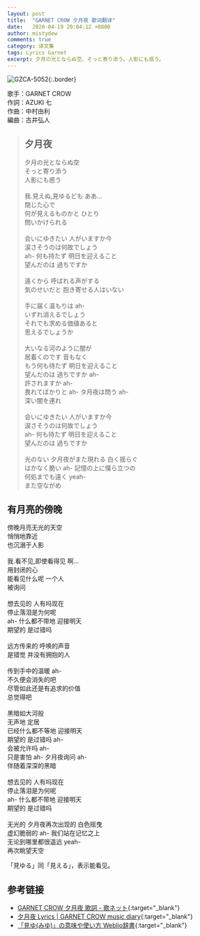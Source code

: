 ```yaml
---
layout: post
title:  "GARNET CROW 夕月夜 歌词翻译"
date:   2020-04-19 20:04:12 +0800
author: mistydew
comments: true
category: 译文集
tags: Lyrics Garnet
excerpt: 夕月の光とならぬ空、そっと寄り添う。人影にも惑う。
---
```

![GZCA-5052](https://crowsub.github.io/images/discography/album/GZCA-5052.jpg){:.border}

歌手：GARNET CROW<br>
作詞：AZUKI 七<br>
作曲：中村由利<br>
編曲：古井弘人

<blockquote class="lyric-original">
  <h2>夕月夜</h2>
  <p>
    夕月の光とならぬ空<br>
    そっと寄り添う<br>
    人影にも惑う<br>
    <br>
    我.見えぬ,見ゆるども ああ…<br>
    閉じた心で<br>
    何が見えるものかと ひとり<br>
    問いかけられる<br>
    <br>
    会いにゆきたい 人がいますか今<br>
    涙さそうのは何故でしょう<br>
    ah- 何も持たず 明日を迎えること<br>
    望んだのは 過ちですか<br>
    <br>
    遠くから 呼ばれる声がする<br>
    気のせいだと 抱き寄せる人はいない<br>
    <br>
    手に届く温もりは ah-<br>
    いずれ消えるでしょう<br>
    それでも求める価値あると<br>
    思えるでしょうか<br>
    <br>
    大いなる河のように闇が<br>
    居着くのです 音もなく<br>
    もう何も待たず 明日を迎えること<br>
    望んだのは 過ちですか ah-<br>
    許されますか ah-<br>
    畏れてばかりと ah- タ月夜は問う ah-<br>
    深い闇を連れ<br>
    <br>
    会いにゆきたい 人がいますか今<br>
    涙さそうのは何故でしょう<br>
    ah- 何も持たず 明日を迎えること<br>
    望んだのは 過ちですか<br>
    <br>
    光のない 夕月夜がまた現れる 白く揺らぐ<br>
    はかなく脆い ah- 記憶の上に僕ら立つの<br>
    何処までも遠く yeah-<br>
    また空ながめ
  </p>
</blockquote>

<div class="lyric-translation">
  <h2>有月亮的傍晚</h2>
  <p>
    傍晚月亮无光的天空<br>
    悄悄地靠近<br>
    也沉溺于人影<br>
    <br>
    我.看不见,即使看得见 啊…<br>
    用封闭的心<br>
    能看见什么呢 一个人<br>
    被询问<br>
    <br>
    想去见的 人有吗现在<br>
    停止落泪是为何呢<br>
    ah- 什么都不带地 迎接明天<br>
    期望的 是过错吗<br>
    <br>
    远方传来的 呼唤的声音<br>
    是错觉 并没有拥抱的人<br>
    <br>
    传到手中的温暖 ah-<br>
    不久便会消失的吧<br>
    尽管如此还是有追求的价值<br>
    总觉得吧<br>
    <br>
    黑暗如大河般<br>
    无声地 定居<br>
    已经什么都不等地 迎接明天<br>
    期望的 是过错吗 ah-<br>
    会被允许吗 ah-<br>
    只是害怕 ah- 夕月夜询问 ah-<br>
    伴随着深深的黑暗<br>
    <br>
    想去见的 人有吗现在<br>
    停止落泪是为何呢<br>
    ah- 什么都不带地 迎接明天<br>
    期望的 是过错吗<br>
    <br>
    无光的 夕月夜再次出现的 白色摇曳<br>
    虚幻脆弱的 ah- 我们站在记忆之上<br>
    无论到哪里都很遥远 yeah-<br>
    再次眺望天空
  </p>
</div>

「見ゆる」同「見える」，表示能看见。

## 参考链接

* [GARNET CROW 夕月夜 歌詞 - 歌ネット](https://www.uta-net.com/song/25895/){:target="_blank"}
* [夕月夜 Lyrics \| GARNET CROW music diary](https://crowsub.github.io/lyrics/original/夕月夜.html){:target="_blank"}
* [「見ゆ(みゆ)」の意味や使い方 Weblio辞書](https://www.weblio.jp/content/見ゆ){:target="_blank"}
